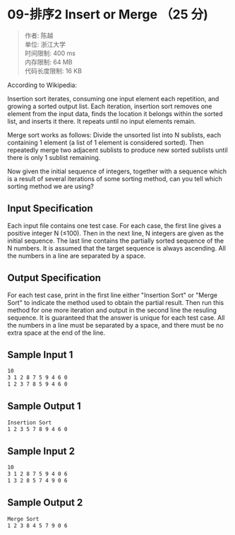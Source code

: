 # 09-排序2 Insert or Merge （25 分)

>作者: 陈越</br>
单位: 浙江大学</br>
时间限制: 400 ms</br>
内存限制: 64 MB</br>
代码长度限制: 16 KB

According to Wikipedia:

Insertion sort iterates, consuming one input element each repetition, and growing a sorted output list. Each iteration, insertion sort removes one element from the input data, finds the location it belongs within the sorted list, and inserts it there. It repeats until no input elements remain.

Merge sort works as follows: Divide the unsorted list into N sublists, each containing 1 element (a list of 1 element is considered sorted). Then repeatedly merge two adjacent sublists to produce new sorted sublists until there is only 1 sublist remaining.

Now given the initial sequence of integers, together with a sequence which is a result of several iterations of some sorting method, can you tell which sorting method we are using?

## Input Specification

Each input file contains one test case. For each case, the first line gives a positive integer N (≤100). Then in the next line, N integers are given as the initial sequence. The last line contains the partially sorted sequence of the N numbers. It is assumed that the target sequence is always ascending. All the numbers in a line are separated by a space.

## Output Specification

For each test case, print in the first line either "Insertion Sort" or "Merge Sort" to indicate the method used to obtain the partial result. Then run this method for one more iteration and output in the second line the resuling sequence. It is guaranteed that the answer is unique for each test case. All the numbers in a line must be separated by a space, and there must be no extra space at the end of the line.

## Sample Input 1

```bash
10
3 1 2 8 7 5 9 4 6 0
1 2 3 7 8 5 9 4 6 0
```

## Sample Output 1

```bash
Insertion Sort
1 2 3 5 7 8 9 4 6 0
```

## Sample Input 2

```bash
10
3 1 2 8 7 5 9 4 0 6
1 3 2 8 5 7 4 9 0 6
```

## Sample Output 2

```bash
Merge Sort
1 2 3 8 4 5 7 9 0 6
```

